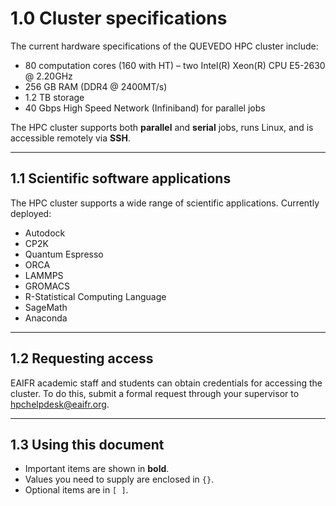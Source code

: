 # 1.0 Cluster specifications

The current hardware specifications of the QUEVEDO HPC cluster include:

- 80 computation cores (160 with HT) – two Intel(R) Xeon(R) CPU E5-2630 @ 2.20GHz  
- 256 GB RAM (DDR4 @ 2400MT/s)  
- 1.2 TB storage  
- 40 Gbps High Speed Network (Infiniband) for parallel jobs  

The HPC cluster supports both **parallel** and **serial** jobs, runs Linux, and is accessible remotely via **SSH**.

---

## 1.1 Scientific software applications

The HPC cluster supports a wide range of scientific applications. Currently deployed:

- Autodock
- CP2K  
- Quantum Espresso
- ORCA
- LAMMPS
- GROMACS  
- R-Statistical Computing Language  
- SageMath  
- Anaconda  

---

##  1.2 Requesting access

EAIFR academic staff and students can obtain credentials for accessing the cluster.
To do this, submit a formal request through your supervisor to hpchelpdesk@eaifr.org.

---

##  1.3 Using this document

- Important items are shown in **bold**.  
- Values you need to supply are enclosed in `{}`.  
- Optional items are in `[ ]`.

